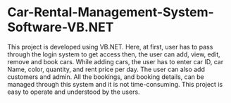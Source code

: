 # Car-Rental-Management-System-Software-VB.NET
This project is developed using VB.NET.  Here, at first, user has to pass through the login system to get access then, the user can add, view, edit, remove and book cars. While adding cars, the user has to enter car ID, car Name, color, quantity, and rent price per day. The user can also add customers and admin. All the bookings, and booking details, can be managed through this system and it is not time-consuming. This project is easy to operate and understood by the users.
